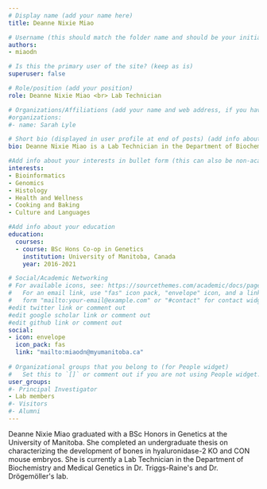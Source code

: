 ```yaml
---
# Display name (add your name here)
title: Deanne Nixie Miao

# Username (this should match the folder name and should be your initial and surname)
authors:
- miaodn

# Is this the primary user of the site? (keep as is)
superuser: false

# Role/position (add your position)
role: Deanne Nixie Miao <br> Lab Technician

# Organizations/Affiliations (add your name and web address, if you have one)
#organizations:
#- name: Sarah Lyle

# Short bio (displayed in user profile at end of posts) (add info about yourself)
bio: Deanne Nixie Miao is a Lab Technician in the Department of Biochemistry and Medical Genetics at the University of Manitoba. 

#Add info about your interests in bullet form (this can also be non-academic) 
interests:
- Bioinformatics 
- Genomics
- Histology
- Health and Wellness
- Cooking and Baking
- Culture and Languages

#Add info about your education 
education:
  courses:
  - course: BSc Hons Co-op in Genetics
    institution: University of Manitoba, Canada
    year: 2016-2021

# Social/Academic Networking
# For available icons, see: https://sourcethemes.com/academic/docs/page-builder/#icons
#   For an email link, use "fas" icon pack, "envelope" icon, and a link in the
#   form "mailto:your-email@example.com" or "#contact" for contact widget.
#edit twitter link or comment out
#edit google scholar link or comment out
#edit github link or comment out
social:
- icon: envelope
  icon_pack: fas
  link: "mailto:miaodn@myumanitoba.ca"
  
# Organizational groups that you belong to (for People widget)
#   Set this to `[]` or comment out if you are not using People widget.
user_groups:
#- Principal Investigator
- Lab members
#- Visitors
#- Alumni
---
```


Deanne Nixie Miao graduated with a BSc Honors in Genetics at the University of Manitoba. She completed an undergraduate thesis on characterizing the development of bones in hyaluronidase-2 KO and CON mouse embryos. She is currently a Lab Technician in the Department of Biochemistry and Medical Genetics in Dr. Triggs-Raine's and Dr. Drögemöller's lab.

